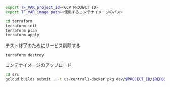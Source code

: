 ```sh
export TF_VAR_project_id=<GCP PROJECT ID>
export TF_VAR_image_path=<使用するコンテナイメージのパス>

cd terraform
terraform init
terraform plan
terraform apply
```

テスト終了のためにサービス削除する
```
terraform destroy
```

コンテナイメージのアップロード

```sh
cd src
gcloud builds submit . -t us-central1-docker.pkg.dev/$PROJECT_ID/$REPOSITORY/$IMAGE_NAME
```
